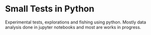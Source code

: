 # Small Tests in Python
Experimental tests, explorations and fishing using python. Mostly data analysis done in jupyter notebooks and most are works in progress.